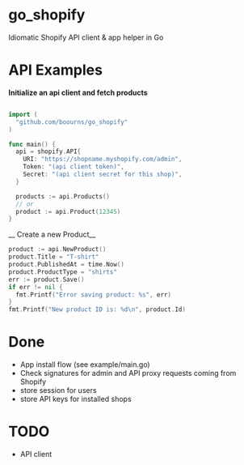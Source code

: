 go_shopify
==========

Idiomatic Shopify API client & app helper in Go

API Examples
========

__Initialize an api client and fetch products__

```go

import (
  "github.com/boourns/go_shopify"
)

func main() {
  api = shopify.API{
    URI: "https://shopname.myshopify.com/admin",
    Token: "(api client token)",
    Secret: "(api client secret for this shop)",
  }

  products := api.Products()
  // or
  product := api.Product(12345)
}
```

__ Create a new Product__
```go
product := api.NewProduct()
product.Title = "T-shirt"
product.PublishedAt = time.Now()
product.ProductType = "shirts"
err := product.Save()
if err != nil {
  fmt.Printf("Error saving product: %s", err)
}
fmt.Printf("New product ID is: %d\n", product.Id)  
```

Done
====
- App install flow (see example/main.go)
- Check signatures for admin and API proxy requests coming from Shopify
- store session for users
- store API keys for installed shops

TODO
====
- API client
